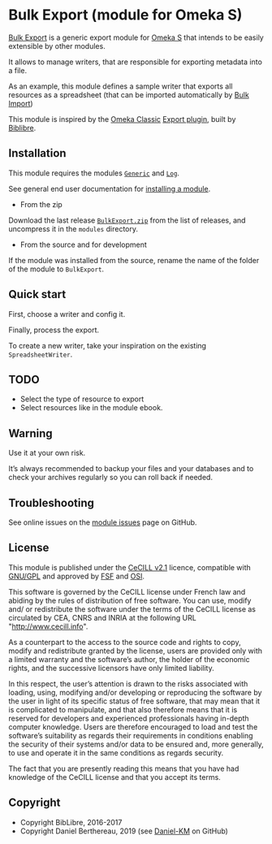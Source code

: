 Bulk Export (module for Omeka S)
================================

[Bulk Export] is a generic export module for [Omeka S] that intends to be easily
extensible by other modules.

It allows to manage writers, that are responsible for exporting metadata into a
file.

As an example, this module defines a sample writer that exports all resources as
a spreadsheet (that can be imported automatically by [Bulk Import])

This module is inspired by the [Omeka Classic] [Export plugin], built by [Biblibre].


Installation
------------

This module requires the modules [`Generic`] and [`Log`].

See general end user documentation for [installing a module].

* From the zip

Download the last release [`BulkExport.zip`] from the list of releases, and
uncompress it in the `modules` directory.

* From the source and for development

If the module was installed from the source, rename the name of the folder of
the module to `BulkExport`.


Quick start
-----------

First, choose a writer and config it.

Finally, process the export.

To create a new writer, take your inspiration on the existing `SpreadsheetWriter`.


TODO
----

- Select the type of resource to export
- Select resources like in the module ebook.


Warning
-------

Use it at your own risk.

It’s always recommended to backup your files and your databases and to check
your archives regularly so you can roll back if needed.


Troubleshooting
---------------

See online issues on the [module issues] page on GitHub.


License
-------

This module is published under the [CeCILL v2.1] licence, compatible with
[GNU/GPL] and approved by [FSF] and [OSI].

This software is governed by the CeCILL license under French law and abiding by
the rules of distribution of free software. You can use, modify and/ or
redistribute the software under the terms of the CeCILL license as circulated by
CEA, CNRS and INRIA at the following URL "http://www.cecill.info".

As a counterpart to the access to the source code and rights to copy, modify and
redistribute granted by the license, users are provided only with a limited
warranty and the software’s author, the holder of the economic rights, and the
successive licensors have only limited liability.

In this respect, the user’s attention is drawn to the risks associated with
loading, using, modifying and/or developing or reproducing the software by the
user in light of its specific status of free software, that may mean that it is
complicated to manipulate, and that also therefore means that it is reserved for
developers and experienced professionals having in-depth computer knowledge.
Users are therefore encouraged to load and test the software’s suitability as
regards their requirements in conditions enabling the security of their systems
and/or data to be ensured and, more generally, to use and operate it in the same
conditions as regards security.

The fact that you are presently reading this means that you have had knowledge
of the CeCILL license and that you accept its terms.


Copyright
---------

* Copyright BibLibre, 2016-2017
* Copyright Daniel Berthereau, 2019 (see [Daniel-KM] on GitHub)


[Bulk Export]: https://github.com/Daniel-KM/Omeka-S-module-BulkExport
[Omeka S]: https://omeka.org/s
[Bulk Import]: https://github.com/Daniel-KM/Omeka-S-module-BulkImport
[Omeka Classic]: https://omeka.org/classic
[Export plugin]: https://github.com/BibLibre/Omeka-plugin-Import
[`Generic`]: https://github.com/Daniel-KM/Omeka-S-module-Generic
[`Log`]: https://github.com/Daniel-KM/Omeka-S-module-Log
[`BulkExport.zip`]: https://github.com/Daniel-KM/Omeka-S-module-BulkExport/releases
[installing a module]: http://dev.omeka.org/docs/s/user-manual/modules/#installing-modules
[module issues]: https://github.com/Daniel-KM/Omeka-S-module-BulkExport/issues
[CeCILL v2.1]: https://www.cecill.info/licences/Licence_CeCILL_V2.1-en.html
[GNU/GPL]: https://www.gnu.org/licenses/gpl-3.0.html
[FSF]: https://www.fsf.org
[OSI]: http://opensource.org
[MIT]: https://github.com/sandywalker/webui-popover/blob/master/LICENSE.txt
[BibLibre]: https://github.com/BibLibre
[Daniel-KM]: https://github.com/Daniel-KM "Daniel Berthereau"

